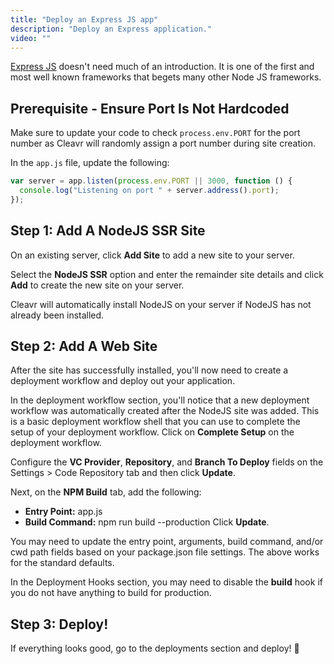 ```yaml
---
title: "Deploy an Express JS app"
description: "Deploy an Express application."
video: ""
---
```


[Express JS](http://expressjs.com/) doesn't need much of an introduction. It is one of the first and most well known frameworks that begets many other Node JS
frameworks.

## Prerequisite - Ensure Port Is Not Hardcoded

Make sure to update your code to check `process.env.PORT` for the port number as Cleavr will randomly assign a port number during site creation.

In the `app.js` file, update the following:

```javascript
var server = app.listen(process.env.PORT || 3000, function () {
  console.log("Listening on port " + server.address().port);
});
```

## Step 1: Add A NodeJS SSR Site

On an existing server, click **Add Site** to add a new site to your server.

Select the **NodeJS SSR** option and enter the remainder site details and click **Add** to create the new site on your server.

Cleavr will automatically install NodeJS on your server if NodeJS has not already been installed.

## Step 2: Add A Web Site

After the site has successfully installed, you'll now need to create a deployment workflow and deploy out your application.

In the deployment workflow section, you'll notice that a new deployment workflow was automatically created after the NodeJS site was added. This is a basic deployment workflow shell
that you can use to complete the setup of your deployment workflow. Click on **Complete Setup** on the deployment workflow.

Configure the **VC Provider**, **Repository**, and **Branch To Deploy** fields on the Settings > Code Repository tab and then click **Update**.

Next, on the **NPM Build** tab, add the following:

- **Entry Point:** app.js
- **Build Command:** npm run build --production
  Click **Update**.

<base-info>
You may need to update the entry point, arguments, build command, and/or cwd path fields based on your package.json file settings. 
The above works for the standard defaults.
</base-info>

In the Deployment Hooks section, you may need to disable the **build** hook if you do not have anything to build for production.

## Step 3: Deploy!

If everything looks good, go to the deployments section and deploy! 🚀
